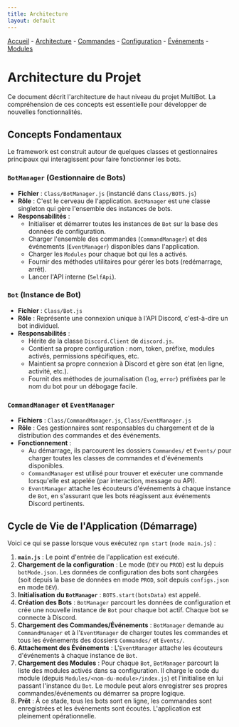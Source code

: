 ```yaml
---
title: Architecture
layout: default
---
```

[Accueil](./index.md) - [Architecture](./architecture.md) - [Commandes](./commands.md) - [Configuration](./configuration.md) - [Événements](./events.md) - [Modules](./modules.md)

# Architecture du Projet

Ce document décrit l'architecture de haut niveau du projet MultiBot. La compréhension de ces concepts est essentielle pour développer de nouvelles fonctionnalités.

## Concepts Fondamentaux

Le framework est construit autour de quelques classes et gestionnaires principaux qui interagissent pour faire fonctionner les bots.

### `BotManager` (Gestionnaire de Bots)

-   **Fichier** : `Class/BotManager.js` (instancié dans `Class/BOTS.js`)
-   **Rôle** : C'est le cerveau de l'application. `BotManager` est une classe singleton qui gère l'ensemble des instances de bots.
-   **Responsabilités** :
    -   Initialiser et démarrer toutes les instances de `Bot` sur la base des données de configuration.
    -   Charger l'ensemble des commandes (`CommandManager`) et des événements (`EventManager`) disponibles dans l'application.
    -   Charger les `Modules` pour chaque bot qui les a activés.
    -   Fournir des méthodes utilitaires pour gérer les bots (redémarrage, arrêt).
    -   Lancer l'API interne (`SelfApi`).

### `Bot` (Instance de Bot)

-   **Fichier** : `Class/Bot.js`
-   **Rôle** : Représente une connexion unique à l'API Discord, c'est-à-dire un bot individuel.
-   **Responsabilités** :
    -   Hérite de la classe `Discord.Client` de `discord.js`.
    -   Contient sa propre configuration : nom, token, préfixe, modules activés, permissions spécifiques, etc.
    -   Maintient sa propre connexion à Discord et gère son état (en ligne, activité, etc.).
    -   Fournit des méthodes de journalisation (`log`, `error`) préfixées par le nom du bot pour un débogage facile.

### `CommandManager` et `EventManager`

-   **Fichiers** : `Class/CommandManager.js`, `Class/EventManager.js`
-   **Rôle** : Ces gestionnaires sont responsables du chargement et de la distribution des commandes et des événements.
-   **Fonctionnement** :
    -   Au démarrage, ils parcourent les dossiers `Commandes/` et `Events/` pour charger toutes les classes de commandes et d'événements disponibles.
    -   `CommandManager` est utilisé pour trouver et exécuter une commande lorsqu'elle est appelée (par interaction, message ou API).
    -   `EventManager` attache les écouteurs d'événements à chaque instance de `Bot`, en s'assurant que les bots réagissent aux événements Discord pertinents.

## Cycle de Vie de l'Application (Démarrage)

Voici ce qui se passe lorsque vous exécutez `npm start` (`node main.js`) :

1.  **`main.js`** : Le point d'entrée de l'application est exécuté.
2.  **Chargement de la configuration** : Le mode (`DEV` ou `PROD`) est lu depuis `botMode.json`. Les données de configuration des bots sont chargées (soit depuis la base de données en mode `PROD`, soit depuis `configs.json` en mode `DEV`).
3.  **Initialisation du `BotManager`** : `BOTS.start(botsData)` est appelé.
4.  **Création des Bots** : `BotManager` parcourt les données de configuration et crée une nouvelle instance de `Bot` pour chaque bot actif. Chaque bot se connecte à Discord.
5.  **Chargement des Commandes/Événements** : `BotManager` demande au `CommandManager` et à l'`EventManager` de charger toutes les commandes et tous les événements des dossiers `Commandes/` et `Events/`.
6.  **Attachement des Événements** : L'`EventManager` attache les écouteurs d'événements à chaque instance de `Bot`.
7.  **Chargement des Modules** : Pour chaque `Bot`, `BotManager` parcourt la liste des modules activés dans sa configuration. Il charge le code du module (depuis `Modules/<nom-du-module>/index.js`) et l'initialise en lui passant l'instance du `Bot`. Le module peut alors enregistrer ses propres commandes/événements ou démarrer sa propre logique.
8.  **Prêt** : À ce stade, tous les bots sont en ligne, les commandes sont enregistrées et les événements sont écoutés. L'application est pleinement opérationnelle.
